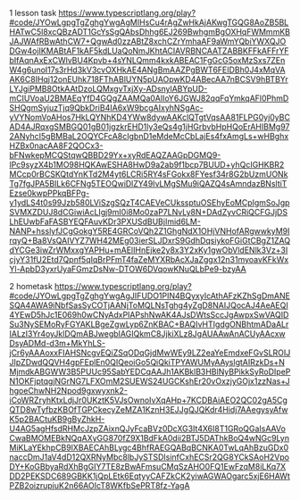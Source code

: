 1 lesson task 
https://www.typescriptlang.org/play?#code/JYOwLgpgTgZghgYwgAgMIHsCu4rAgZwHkAjAKwgTGQG8AoZB5BLHATwC5l8xcQBzADT1GcYsSgQAbsDhhg6EJ269BwhgmBgOXHqFWMmmKBJAJWAfRBwAthCW7+QgwAd0zzABtZ8xchCZrYmhaAF9aWmYQbiYWXQJODGw4ojIKMABtAF1kAF5kdLUaQoNmJKhtACIAVRBNCAATZABBKFFkAFFrYFbIfAqnAxExCWlvBU4Kpvb+4sYNLQmm4kxkABEAC1FgGcG5oxMzSxs7ZEnW4g6unoI17s3rHd3kV3cvOXHkAE4ANgBmAAZPgBWT6FEIDBh0J4xMqVAAK6C8IHqj12onEUhk718FThABlUYN5pUAOpwKD4ABecAA7nBCSV9hBTBYrLYJgiPMB8OtkAAtDzoLQMxgvTxjXy-ADsnylABYpUD-mCIUVoaU2BMAEqYfD4GQgZAAMQa0AlIoY6JGWJ82qqFqYmkqAFl0PhmDSHQgmSyjuzTjq9QbkDriB4IA6xW9bcgAIxyhNSgAc-yVYNomVoAHos7HkLQYNhKD4YWw8dywAAKclQTgtVqsAA81FLPG0yj0yBCAD4AJRqxgSMBGQ01gB01jgzkrEHD1ly3eQs4g1jHGrbvbHpHQoErAHIBMg972ANyhcI5gBMBaL2OQYCFcA8cIgbnD1eMdeMcCbLajEs4fxAmgLs+wHBghxHZBx0nacAA8F2QOCx3-bFNwkepMCQStqwQBBD29Yx+xyRdEAQZAAGpDGMQ9-lPc9syzX4b1MO98HQKAwESHA8HwD9a2ab9f1bcp7BUUD+yhQcIGHKBR2MCcp0rBCSKQtdYnKTd2M4yt6LCRi5RY4sFGokx8FYesf34r8G2bUzmUONkTg7fgJPA5BILk6CFNg5TEOQwiDlZY49IvLMgSMu9iQAZQ4sAmndazBNsltiTEzse0kwpPPkqBFPg-y1ydLS4t0s99Jzb580LViSzgSQzT4CAEVeCUkssptuOSEhyEoMCpIgmSoJgpSVMXZDUJ8dCGiwiAcLIgj9mI0i8Mo0zaP7LNvLy8N+DAdZyvCRiQCFGJjDSLhEUwbFaFASBYEQFAuvKDr3PXUSdBUBjImid6LM-NANP+hsslyfJCgGokgY5RE4GRCoVQh2Z1GhgNdX1OHjVNHofARgwwkyM9IrqyQ+Ba8VsQAIVYZ7WH42MEg03ierSLJDxrS9GdhDqsiykoFGiGtCBgZ1ZAQdYCGe3iwZrWMxxgYAPHu+mAElIHnEjke2y8x3Y2xKy1gwObVldENlk3Vz+3IcjyY31fU2Etd7Qpnf5qIqBrPFmT4faZeMYXRbAcXJaZggx12n31myoavKFkWxYl-ApbD3yxrUyaFGmzDsNw-DTOW6DVqowKNuQLbPe9-bzyAA

2 hometask 
https://www.typescriptlang.org/play?#code/JYOwLgpgTgZghgYwgAgJIFUDO1PIN4BQyxyIcAthAFzKZhSgDmANESQA4AWA9iNbfSasSyCOTjAANjToMQLNsTghg4yZgD8NAIJQocAJ4AeAEQI4YEwD5hJc1E069h0wCNyAdxPIAPshNwAK4AJsDWtsSccJgAwpxSwVAQIDSu3NySEMoRyFGYAKLBgeZgwLyp6ZnKBAC+BAQIvHTIgdgONBhtmADaALrIALzI3Yr4oyJklDQmABJwegbIAGIQkmC8JjkiXLz8JgAUAAwAnACUyAAcxwDsyADMd-d3m+MkYhLS-jCr6yAAAoxxFIAHSNcgvEQiZSqODqGjdMwWEy9LZ2eaYeEmdxeFGvSLROIJJIpZDwdQQVH4gpFEplEn0QIQeoiGo5QiQkiTPYAWUMyAAyslgtAIRzkDs+NMjmdkABGWW3B5PUUc95SabYEDCqAAJh1AKBklB3HBlNyBPikkSyRoDIpePN1OKFjptqgjNGrNG7LFXOmM2SUEWS24UGCKshEr20vOxzjyGOjx1zzNas+JhgoeChwNH2Npod9gxwyxnk2-iCoWRZryhKtxLdjJr0UKztK5VJsOwnoIvXqAHp+7KCDBAiAEO2QC02gA5CgQTD8wTyfbzKBOfTGPCkecyZeMZA1KznH3EJJgQJQKdr4Hidj7AAegysyAfwK5p2BACtuKB9gByZhkH-U4AG5agHfsdRHMcJzpZAixnQJyFcaBVz0DcXG3It4X6I8T1GRoQGaIsAAVoCwaBMOMEBkNQqAXyGG870fZ9X1BdFkA0dii2BTJ5DAThkBoQ4wNGc9LynMiKLaYEkhpCB9lXBAECAhBLygc4BhfRAEGQABqBCNKA0TwLqAhBzuGDx0naccDmJ1aV4dD12QXRNyMbc8lbJySTSDIsinfCxhECSr2QG8YCkSAoH2VpoDY+KoGBbyaRdXhBgGIY7TE8zBwAFmsuCMqSzAHO0FQ1EwFzqM8iLKq7XDD2PEKSDC689GBKK1jQpLEtk6EqtyyCAFZkCK2yiwAGWAOgarc5xjE6HAWtPZB2oizrupiuK2n66AOIcT8WKfbSePRT8fz-YagA